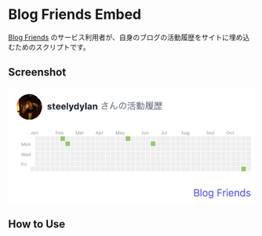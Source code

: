 # Blog Friends Embed

[Blog Friends](https://blog-friends.com) のサービス利用者が、自身のブログの活動履歴をサイトに埋め込むためのスクリプトです。


## Screenshot
![](./screen-shot.png)

## How to Use


